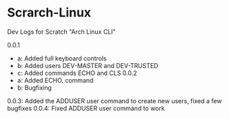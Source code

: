# Scrarch-Linux
Dev Logs for Scratch "Arch Linux CLI"

0.0.1
 - a: Added full keyboard controls
 - b: Added users DEV-MASTER and DEV-TRUSTED
 - c: Added commands ECHO and CLS
0.0.2
 - a: Added ECHO. command
 - b: Bugfixing

0.0.3: Added the ADDUSER user command to create new users, fixed a few bugfixes
0.0.4: Fixed ADDUSER user command to work
